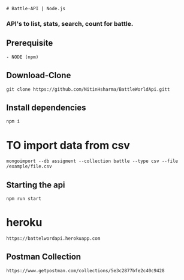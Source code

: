     
    # Battle-API | Node.js


### API's to list, stats, search, count for battle.

## Prerequisite
```
- NODE (npm)
```

## Download-Clone
```
git clone https://github.com/NitinHsharma/BattleWorldApi.gitt
```

## Install dependencies
```
npm i
```

# TO import data from csv
```
mongoimport --db assigment --collection battle --type csv --file /example/file.csv

```

## Starting the api
```
npm run start
```

# heroku
```
https://battelwordapi.herokuapp.com
```

## Postman Collection
```
https://www.getpostman.com/collections/5e3c2877bfe2c40c9428
```
